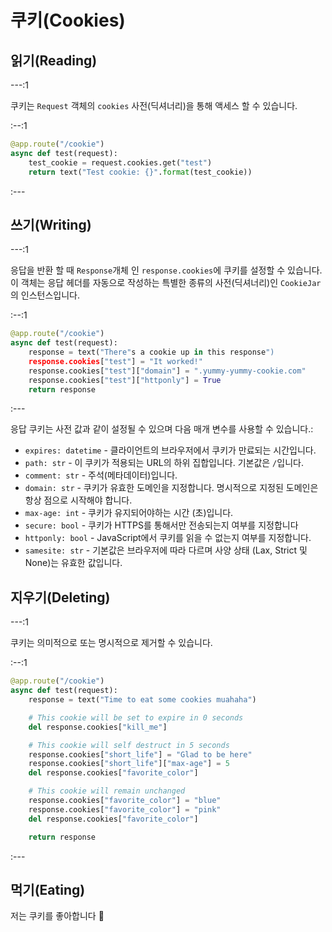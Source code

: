# 쿠키(Cookies)

## 읽기(Reading)

---:1

쿠키는 `Request` 객체의 `cookies` 사전(딕셔너리)을 통해 액세스 할 수 있습니다.

:--:1

```python
@app.route("/cookie")
async def test(request):
    test_cookie = request.cookies.get("test")
    return text("Test cookie: {}".format(test_cookie))
```

:---

## 쓰기(Writing)

---:1

응답을 반환 할 때 `Response`개체 인 `response.cookies`에 쿠키를 설정할 수 있습니다. 이 객체는 응답 헤더를 자동으로 작성하는 특별한 종류의 사전(딕셔너리)인 `CookieJar`의 인스턴스입니다.

:--:1

```python
@app.route("/cookie")
async def test(request):
    response = text("There"s a cookie up in this response")
    response.cookies["test"] = "It worked!"
    response.cookies["test"]["domain"] = ".yummy-yummy-cookie.com"
    response.cookies["test"]["httponly"] = True
    return response
```

:---

응답 쿠키는 사전 값과 같이 설정될 수 있으며 다음 매개 변수를 사용할 수 있습니다.:

- `expires: datetime` - 클라이언트의 브라우저에서 쿠키가 만료되는 시간입니다.
- `path: str` - 이 쿠키가 적용되는 URL의 하위 집합입니다. 기본값은 `/`입니다.
- `comment: str` - 주석(메타데이터)입니다.
- `domain: str` - 쿠키가 유효한 도메인을 지정합니다. 명시적으로 지정된 도메인은 항상 점으로 시작해야 합니다.
- `max-age: int` - 쿠키가 유지되어야하는 시간 (초)입니다.
- `secure: bool` - 쿠키가 HTTPS를 통해서만 전송되는지 여부를 지정합니다
- `httponly: bool` - JavaScript에서 쿠키를 읽을 수 없는지 여부를 지정합니다.
- `samesite: str` - 기본값은 브라우저에 따라 다르며 사양 상태 (Lax, Strict 및 None)는 유효한 값입니다.

## 지우기(Deleting)

---:1

쿠키는 의미적으로 또는 명시적으로 제거할 수 있습니다.

:--:1

```python
@app.route("/cookie")
async def test(request):
    response = text("Time to eat some cookies muahaha")

    # This cookie will be set to expire in 0 seconds
    del response.cookies["kill_me"]

    # This cookie will self destruct in 5 seconds
    response.cookies["short_life"] = "Glad to be here"
    response.cookies["short_life"]["max-age"] = 5
    del response.cookies["favorite_color"]

    # This cookie will remain unchanged
    response.cookies["favorite_color"] = "blue"
    response.cookies["favorite_color"] = "pink"
    del response.cookies["favorite_color"]

    return response
```

:---

## 먹기(Eating)

저는 쿠키를 좋아합니다 :cookie:
